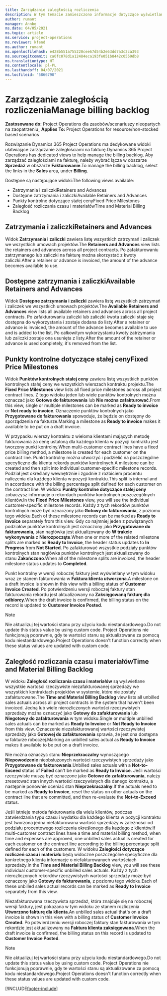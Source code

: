 ```yaml
---
title: Zarządzanie zaległością rozliczenia
description: W tym temacie zamieszczono informacje dotyczące wyświetlania i pracy z zaległościami w rozliczeniu w Project Operations.
author: rumant
manager: Annbe
ms.date: 04/05/2021
ms.topic: article
ms.service: project-operations
ms.reviewer: kfend
ms.author: rumant
ms.openlocfilehash: e428b551a755220cee67d54b2e63dd7a3c2ca393
ms.sourcegitcommit: ca0fc078d1a12484eca193fe051b8442c0559db8
ms.translationtype: HT
ms.contentlocale: pl-PL
ms.lasthandoff: 04/07/2021
ms.locfileid: "5866790"
---
```

# <a name="manage-billing-backlog"></a><span data-ttu-id="7e1ad-103">Zarządzanie zaległością rozliczenia</span><span class="sxs-lookup"><span data-stu-id="7e1ad-103">Manage billing backlog</span></span>

<span data-ttu-id="7e1ad-104">**Zastosowane do:** Project Operations dla zasobów/scenariuszy nieopartych na zaopatrzeniu</span><span class="sxs-lookup"><span data-stu-id="7e1ad-104">_ **Applies To:** Project Operations for resource/non-stocked based scenarios</span></span>

<span data-ttu-id="7e1ad-105">Rozwiązanie Dynamics 365 Project Operations ma dedykowane widoki ułatwiające zarządzanie zaległościami na fakturę.</span><span class="sxs-lookup"><span data-stu-id="7e1ad-105">Dynamics 365 Project Operations has dedicated views to help manage the billing backlog.</span></span> <span data-ttu-id="7e1ad-106">Aby zarządzać zaległościami na fakturę, należy wybrać łącza w obszarze **Sprzedaż** w obszarze **Fakturowanie**.</span><span class="sxs-lookup"><span data-stu-id="7e1ad-106">To manage the billing backlog, select the links in the **Sales** area, under **Billing**.</span></span> 

<span data-ttu-id="7e1ad-107">Dostępne są następujące widoki:</span><span class="sxs-lookup"><span data-stu-id="7e1ad-107">The following views available:</span></span>

- <span data-ttu-id="7e1ad-108">Zatrzymania i zaliczki</span><span class="sxs-lookup"><span data-stu-id="7e1ad-108">Retainers and Advances</span></span>
- <span data-ttu-id="7e1ad-109">Dostępne zatrzymania i zaliczki</span><span class="sxs-lookup"><span data-stu-id="7e1ad-109">Available Retainers and Advances</span></span>
- <span data-ttu-id="7e1ad-110">Punkty kontrolne dotyczące stałej ceny</span><span class="sxs-lookup"><span data-stu-id="7e1ad-110">Fixed Price Milestones</span></span>
- <span data-ttu-id="7e1ad-111">Zaległość rozliczania czasu i materiałów</span><span class="sxs-lookup"><span data-stu-id="7e1ad-111">Time and Material Billing Backlog</span></span>

## <a name="retainers-and-advances"></a><span data-ttu-id="7e1ad-112">Zatrzymania i zaliczki</span><span class="sxs-lookup"><span data-stu-id="7e1ad-112">Retainers and Advances</span></span>

<span data-ttu-id="7e1ad-113">Widok **Zatrzymania i zaliczki** zawiera listę wszystkich zatrzymań i zaliczek we wszystkich umowach projektów.</span><span class="sxs-lookup"><span data-stu-id="7e1ad-113">The **Retainers and Advances** view lists the retainers and advances across all project contracts.</span></span> <span data-ttu-id="7e1ad-114">Po zafakturowaniu zatrzymanego lub zaliczki na fakturę można skorzystać z kwoty zaliczki.</span><span class="sxs-lookup"><span data-stu-id="7e1ad-114">After a retainer or advance is invoiced, the amount of the advance becomes available to use.</span></span>

## <a name="available-retainers-and-advances"></a><span data-ttu-id="7e1ad-115">Dostępne zatrzymania i zaliczki</span><span class="sxs-lookup"><span data-stu-id="7e1ad-115">Available Retainers and Advances</span></span>

<span data-ttu-id="7e1ad-116">Widok **Dostępne zatrzymania i zaliczki** zawiera listę wszystkich zatrzymań i zaliczek we wszystkich umowach projektów.</span><span class="sxs-lookup"><span data-stu-id="7e1ad-116">The **Available Retainers and Advances** view lists all available retainers and advances across all project contracts.</span></span> <span data-ttu-id="7e1ad-117">Po zafakturowaniu zaliczki lub zaliczki kwota zaliczki staje się dostępna do wykorzystania i zostaje dodana do listy.</span><span class="sxs-lookup"><span data-stu-id="7e1ad-117">After a retainer or advance is invoiced, the amount of the advance becomes available to use and is added to the list.</span></span> <span data-ttu-id="7e1ad-118">Po całkowitym wykorzystaniu kwoty zatrzymania lub zaliczki zostaje ona usunięta z listy.</span><span class="sxs-lookup"><span data-stu-id="7e1ad-118">After the amount of the retainer or advance is used completely, it's removed from the list.</span></span>

## <a name="fixed-price-milestones"></a><span data-ttu-id="7e1ad-119">Punkty kontrolne dotyczące stałej ceny</span><span class="sxs-lookup"><span data-stu-id="7e1ad-119">Fixed Price Milestones</span></span>

<span data-ttu-id="7e1ad-120">Widok **Punktów kontrolnych stałej ceny** zawiera listę wszystkich punktów kontrolnych stałej ceny we wszystkich wierszach kontraktu projektu.</span><span class="sxs-lookup"><span data-stu-id="7e1ad-120">The **Fixed Price Milestones** view lists all fixed price milestones across all project contract lines.</span></span> <span data-ttu-id="7e1ad-121">Z tego widoku jeden lub wiele punktów kontrolnych można oznaczać jako **Gotowe do fakturowania** lub **Nie można zafakturować**.</span><span class="sxs-lookup"><span data-stu-id="7e1ad-121">From this view, single or multiple milestones can be marked as **Ready to invoice** or **Not ready to invoice**.</span></span> <span data-ttu-id="7e1ad-122">Oznaczenie punktów kontrolnych jako **Przygotowane do fakturowania** spowoduje, że będzie on dostępny do sporządzenia na fakturze.</span><span class="sxs-lookup"><span data-stu-id="7e1ad-122">Marking a milestone as **Ready to invoice** makes it available to be put on a draft invoice.</span></span>

<span data-ttu-id="7e1ad-123">W przypadku wierszy kontraktu z wieloma klientami mających metodę fakturowania za cenę ustaloną dla każdego klienta w pozycji kontraktu jest tworzony punkt kontrolny.</span><span class="sxs-lookup"><span data-stu-id="7e1ad-123">When multi-customer contract lines have a fixed price billing method, a milestone is created for each customer on the contract line.</span></span> <span data-ttu-id="7e1ad-124">Punkt kontrolny można utworzyć i podzielić na poszczególne specyficzne dla klienta rekordy punktów kontrolnych.</span><span class="sxs-lookup"><span data-stu-id="7e1ad-124">A milestone can be created and then split into individual customer-specific milestone records.</span></span> <span data-ttu-id="7e1ad-125">Podział jest określany wewnętrznie i zgodnie z rozbiciem procentu naliczenia dla każdego klienta w pozycji kontraktu.</span><span class="sxs-lookup"><span data-stu-id="7e1ad-125">This split is internal and in accordance with the billing percentage split defined for each customer on the contract line.</span></span> <span data-ttu-id="7e1ad-126">W widoku **Punkty kontrolne dotyczące stałej ceny** zobaczysz informacje o rekordach punktów kontrolnych poszczególnych klientów.</span><span class="sxs-lookup"><span data-stu-id="7e1ad-126">In the **Fixed Price Milestones** view, you will see the individual customer-specific milestone records.</span></span> <span data-ttu-id="7e1ad-127">Każdy z tych rekordów punktów kontrolnych może być oznaczony jako **Gotowy do fakturowania**, z poziomu tego widoku.</span><span class="sxs-lookup"><span data-stu-id="7e1ad-127">Each of these milestone records can be marked as **Ready to Invoice** separately from this view.</span></span> <span data-ttu-id="7e1ad-128">Gdy co najmniej jeden z powiązanych podziałów punktów kontrolnych jest oznaczony jako **Przygotowane do fakturowania**, stan nagłówka jest aktualizowany do **W trakcie wykonywania** z **Nierozpoczęte**.</span><span class="sxs-lookup"><span data-stu-id="7e1ad-128">When one or more of the related milestone splits are marked as **Ready to Invoice**, the header status updates to **In Progress** from **Not Started**.</span></span> <span data-ttu-id="7e1ad-129">Po zafakturować wszystkie podziały punktów kontrolnych stan nagłówka punktów kontrolnych jest aktualizowany do stanu **Zakończono**.</span><span class="sxs-lookup"><span data-stu-id="7e1ad-129">When all of the milestone splits are invoiced, the header milestone status updates to **Completed**.</span></span>

<span data-ttu-id="7e1ad-130">Punkt kontrolny w wersji roboczej faktury jest wyświetlany w tym widoku wraz ze stanem fakturowania w **Faktura klienta utworzona**.</span><span class="sxs-lookup"><span data-stu-id="7e1ad-130">A milestone on a draft invoice is shown in this view with a billing status of **Customer Invoice Created**.</span></span> <span data-ttu-id="7e1ad-131">Po potwierdzeniu wersji roboczej faktury stan fakturowania rekordu jest aktualizowany na **Zaksięgowaną fakturę dla odbiorcy**.</span><span class="sxs-lookup"><span data-stu-id="7e1ad-131">When the draft invoice is confirmed, the billing status on the record is updated to **Customer Invoice Posted**.</span></span> 

> [!NOTE] 
> <span data-ttu-id="7e1ad-132">Nie aktualizuj tej wartości stanu przy użyciu kodu niestandardowego.</span><span class="sxs-lookup"><span data-stu-id="7e1ad-132">Do not update this status value by using custom code.</span></span> <span data-ttu-id="7e1ad-133">Project Operations nie funkcjonują poprawnie, gdy te wartości stanu są aktualizowane za pomocą kodu niestandardowego.</span><span class="sxs-lookup"><span data-stu-id="7e1ad-133">Project Operations doesn't function correctly when these status values are updated with custom code.</span></span>

## <a name="time-and-material-billing-backlog"></a><span data-ttu-id="7e1ad-134">Zaległość rozliczania czasu i materiałów</span><span class="sxs-lookup"><span data-stu-id="7e1ad-134">Time and Material Billing Backlog</span></span>

<span data-ttu-id="7e1ad-135">W widoku **Zaległość rozliczania czasu i materiałów** są wyświetlane wszystkie wartości rzeczywiste niezafakturowanej sprzedaży we wszystkich kontraktach projektów w systemie, które nie zostały zafakturowane.</span><span class="sxs-lookup"><span data-stu-id="7e1ad-135">The **Time and Material Billing Backlog** view lists all unbilled sales actuals across all project contracts in the system that haven't been invoiced.</span></span> <span data-ttu-id="7e1ad-136">Jedną lub wiele nierozliczonych wartości rzeczywistych sprzedaży można oznaczyć jako **Gotowy do zafakturowania** lub **Niegotowy do zafakturowania** w tym widoku.</span><span class="sxs-lookup"><span data-stu-id="7e1ad-136">Single or multiple unbilled sales actuals can be marked as **Ready to Invoice** or **Not Ready to Invoice** from this view.</span></span> <span data-ttu-id="7e1ad-137">Oznaczenie niezafakturowanej wartości rzeczywistej sprzedaży jako **Gotowej do zafakturowania** sprawia, że jest ona dostępna w fakturze roboczej.</span><span class="sxs-lookup"><span data-stu-id="7e1ad-137">Marking an unbilled sales actual as **Ready to Invoice** makes it available to be put on a draft invoice.</span></span>

<span data-ttu-id="7e1ad-138">Nie można oznaczyć stanu **Nieprzekraczalny** wynoszącego **Niepowodzenie** nieobsłużonych wartości rzeczywistych sprzedaży jako **Przygotowane do fakturowania**.</span><span class="sxs-lookup"><span data-stu-id="7e1ad-138">Unbilled sales actuals with a **Not-to-Exceed** status of **Failed** can't be marked as **Ready to Invoice**.</span></span> <span data-ttu-id="7e1ad-139">Jeśli wartości rzeczywiste muszą być oznaczone jako **Gotowe do zafakturowania**, należy zresetować stan innych wartości rzeczywistych dla danego kontraktu, a następnie ponownie oceniać stan **Nieprzekraczalny**.</span><span class="sxs-lookup"><span data-stu-id="7e1ad-139">If the actuals need to be marked as **Ready to Invoice**, reset the status on other actuals on the contract line that are committed, and then re-evaluate the **Not-to-Exceed** status.</span></span>

<span data-ttu-id="7e1ad-140">Jeśli istnieje metoda fakturowania dla wielu klientów, podczas zatwierdzania typu czasu i wydatku dla każdego klienta w pozycji kontraktu jest tworzona jedna niefakturowana wartość sprzedaży w zależności od podziału procentowego rozliczenia określonego dla każdego z klientów.</span><span class="sxs-lookup"><span data-stu-id="7e1ad-140">If multi-customer contract lines have a time and material billing method, when time and expenses are approved, one unbilled sales actual is created for each customer on the contract line according to the billing percentage split defined for each of the customers.</span></span> <span data-ttu-id="7e1ad-141">W widoku **Zaległości dotyczące rozliczeń czasu i materiału** będą widoczne poszczególne specyficzne dla konkretnego klienta informacje o niefakturowanych wartościach sprzedaży.</span><span class="sxs-lookup"><span data-stu-id="7e1ad-141">In the **Time and Material Billing Backlog** view, you will see these individual customer-specific unbilled sales actuals.</span></span> <span data-ttu-id="7e1ad-142">Każdy z tych nierozliczonych rekordów rzeczywistych wartości sprzedaży może być oznaczony jako **Gotowy do fakturowania**, z poziomu tego widoku.</span><span class="sxs-lookup"><span data-stu-id="7e1ad-142">Each of these unbilled sales actual records can be marked as **Ready to Invoice** separately from this view.</span></span>

<span data-ttu-id="7e1ad-143">Niezafakturowana rzeczywista sprzedaż, która znajduje się na roboczej wersji faktury, jest pokazana w tym widoku ze stanem rozliczenia **Utworzono fakturę dla klienta**.</span><span class="sxs-lookup"><span data-stu-id="7e1ad-143">An unbilled sales actual that's on a draft invoice is shown in this view with a billing status of **Customer Invoice Created**.</span></span> <span data-ttu-id="7e1ad-144">Po potwierdzeniu wersji roboczej faktury stan fakturowania w tym rekordzie jest aktualizowany na **Faktura klienta zaksięgowana**.</span><span class="sxs-lookup"><span data-stu-id="7e1ad-144">When the draft invoice is confirmed, the billing status on this record is updated to **Customer Invoice Posted**.</span></span> 

> [!NOTE] 
> <span data-ttu-id="7e1ad-145">Nie aktualizuj tej wartości stanu przy użyciu kodu niestandardowego.</span><span class="sxs-lookup"><span data-stu-id="7e1ad-145">Do not update this status value by using custom code.</span></span> <span data-ttu-id="7e1ad-146">Project Operations nie funkcjonują poprawnie, gdy te wartości stanu są aktualizowane za pomocą kodu niestandardowego.</span><span class="sxs-lookup"><span data-stu-id="7e1ad-146">Project Operations doesn't function correctly when these status values are updated with custom code.</span></span>


[!INCLUDE[footer-include](../includes/footer-banner.md)]
